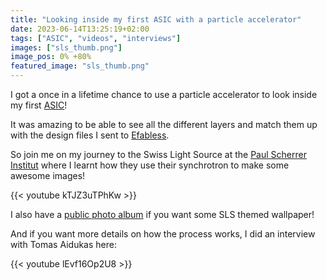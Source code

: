 ```yaml
---
title: "Looking inside my first ASIC with a particle accelerator"
date: 2023-06-14T13:25:19+02:00
tags: ["ASIC", "videos", "interviews"]
images: ["sls_thumb.png"]
image_pos: 0% +80%
featured_image: "sls_thumb.png"
---
```


I got a once in a lifetime chance to use a particle accelerator to look inside my first [ASIC](/post/asic_submitted)! 

It was amazing to be able to see all the different layers and match them up with the design files I sent to [Efabless](https://efabless.com/).

So join me on my journey to the Swiss Light Source at the [Paul Scherrer Institut](https://www.psi.ch/en/sls)
where I learnt how they use their synchrotron to make some awesome images!

{{< youtube kTJZ3uTPhKw >}}

I also have a [public photo album](https://photos.google.com/share/AF1QipNJOEhlY9GbbxQlACOMBE-JakFZIJEhXrw1paUwFGSxZOnYOA4UQNP6G2Z9YPNMAQ?key=blI4ZmdpVWdUUnUyQ2tZRUVqb0J4SEROaVljeHpR) if you want some SLS themed wallpaper!

And if you want more details on how the process works, I did an interview with Tomas Aidukas here:

{{< youtube lEvf16Op2U8 >}}
